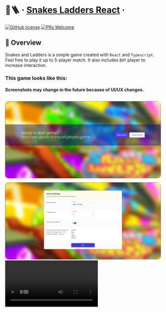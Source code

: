 # 🐍🪜 &middot; [Snakes Ladders React](https://mohammadnedaei.github.io/Snakes-Ladders-React/) &middot;
[![GitHub license](https://img.shields.io/badge/license-MIT-blue.svg)](https://github.com/mohammadnedaei/Snakes-Ladders-React/blob/main/LICENSE)
[![PRs Welcome](https://img.shields.io/badge/PRs-welcome-brightgreen.svg)](https://github.com/mohammadnedaei/Snakes-Ladders-React/fork)

## 🔎 Overview

Snakes and Ladders is a simple game created with `React` and `Typescript`.
Feel free to play it up to 5-player match. It also includes `BOT` player to increase interaction.


### This game looks like this:

#### Screenshots may change in the future because of UI/UX changes.

<a href="https://raw.githubusercontent.com/mohammadnedaei/Snakes-Ladders-React/dev/public/screenshots/main-menu.webp"><img style="border-radius: 10px; margin-top: 10px;" src="public/screenshots/main-menu.webp"></a>
<a href="https://raw.githubusercontent.com/mohammadnedaei/Snakes-Ladders-React/dev/public/screenshots/settings.webp"><img style="border-radius: 10px; margin-top: 10px;" src="public/screenshots/settings.webp"></a>
![](https://raw.githubusercontent.com/mohammadnedaei/Snakes-Ladders-React/dev/public/screenshots/gameplay.mp4)
